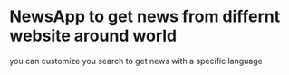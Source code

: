 # NewsApp to get news from differnt website around world
you can customize you search to get news with a specific language 
